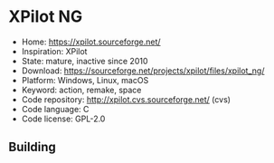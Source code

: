 # XPilot NG

- Home: https://xpilot.sourceforge.net/
- Inspiration: XPilot
- State: mature, inactive since 2010
- Download: https://sourceforge.net/projects/xpilot/files/xpilot_ng/
- Platform: Windows, Linux, macOS
- Keyword: action, remake, space
- Code repository: http://xpilot.cvs.sourceforge.net/ (cvs)
- Code language: C
- Code license: GPL-2.0

## Building

